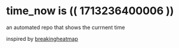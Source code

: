 # time_now is (( 1713236400006 ))

an automated repo that shows the currnent time

inspired by [breakingheatmap](https://github.com/breakingheatmap/breakingheatmap)